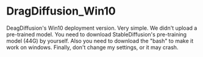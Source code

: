 # DragDiffusion_Win10
DeagDiffusion's Win10 deployment version. Very simple. We didn't upload a pre-trained model. You need to download StableDiffusion's pre-training model (44G) by yourself. Also you need to download the "bash" to make it work on windows. Finally, don't change my settings, or it may crash.
